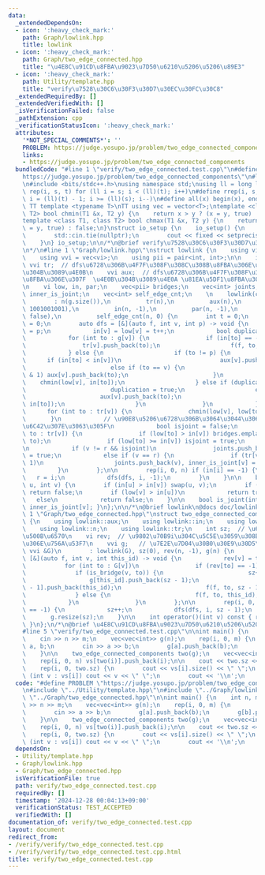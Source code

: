 ```yaml
---
data:
  _extendedDependsOn:
  - icon: ':heavy_check_mark:'
    path: Graph/lowlink.hpp
    title: lowlink
  - icon: ':heavy_check_mark:'
    path: Graph/two_edge_connected.hpp
    title: "\u4E8C\u91CD\u8FBA\u9023\u7D50\u6210\u5206\u5206\u89E3"
  - icon: ':heavy_check_mark:'
    path: Utility/template.hpp
    title: "verify\u7528\u30C6\u30F3\u30D7\u30EC\u30FC\u30C8"
  _extendedRequiredBy: []
  _extendedVerifiedWith: []
  _isVerificationFailed: false
  _pathExtension: cpp
  _verificationStatusIcon: ':heavy_check_mark:'
  attributes:
    '*NOT_SPECIAL_COMMENTS*': ''
    PROBLEM: https://judge.yosupo.jp/problem/two_edge_connected_components
    links:
    - https://judge.yosupo.jp/problem/two_edge_connected_components
  bundledCode: "#line 1 \"verify/two_edge_connected.test.cpp\"\n#define PROBLEM \"\
    https://judge.yosupo.jp/problem/two_edge_connected_components\"\n#line 1 \"Utility/template.hpp\"\
    \n#include <bits/stdc++.h>\nusing namespace std;\nusing ll = long long;\n#define\
    \ rep(i, s, t) for (ll i = s; i < (ll)(t); i++)\n#define rrep(i, s, t) for (ll\
    \ i = (ll)(t) - 1; i >= (ll)(s); i--)\n#define all(x) begin(x), end(x)\n\n#define\
    \ TT template <typename T>\nTT using vec = vector<T>;\ntemplate <class T1, class\
    \ T2> bool chmin(T1 &x, T2 y) {\n    return x > y ? (x = y, true) : false;\n}\n\
    template <class T1, class T2> bool chmax(T1 &x, T2 y) {\n    return x < y ? (x\
    \ = y, true) : false;\n}\nstruct io_setup {\n    io_setup() {\n        ios::sync_with_stdio(false);\n\
    \        std::cin.tie(nullptr);\n        cout << fixed << setprecision(15);\n\
    \    }\n} io_setup;\n\n/*\n@brief verify\u7528\u30C6\u30F3\u30D7\u30EC\u30FC\u30C8\
    \n*/\n#line 1 \"Graph/lowlink.hpp\"\nstruct lowlink {\n    using vi = vec<int>;\n\
    \    using vvi = vec<vi>;\n    using pii = pair<int, int>;\n\n    int n;\n   \
    \ vvi tr;  // dfs\u6728\u306B\u4F7F\u308F\u308C\u308B\u8FBA\u306E\u307F \u4E0A\
    \u304B\u3089\u4E0B\n    vvi aux;  // dfs\u6728\u306B\u4F7F\u308F\u308C\u306A\u3044\
    \u8FBA\u306E\u307F  \u4E0B\u304B\u3089\u4E0A \u81EA\u5DF1\u8FBA\u3082\u30B3\u30B3\
    \n    vi low, in, par;\n    vec<pii> bridges;\n    vec<int> joints;\n    vec<bool>\
    \ inner_is_joint;\n    vec<int> self_edge_cnt;\n    \n    lowlink(const vvi &g)\n\
    \        : n(g.size()),\n          tr(n),\n          aux(n),\n          low(n,\
    \ 1001001001),\n          in(n, -1),\n          par(n, -1),\n          inner_is_joint(n,\
    \ false),\n          self_edge_cnt(n, 0) {\n        int t = 0;\n        int r\
    \ = 0;\n        auto dfs = [&](auto f, int v, int p) -> void {\n            par[v]\
    \ = p;\n            in[v] = low[v] = t++;\n            bool duplication = false;\n\
    \            for (int to : g[v]) {\n                if (in[to] == -1) {\n    \
    \                tr[v].push_back(to);\n                    f(f, to, v);\n    \
    \            } else {\n                    if (to != p) {\n                  \
    \      if (in[to] < in[v])\n                            aux[v].push_back(to);\n\
    \                        else if (to == v) {\n                            if ((++self_edge_cnt[v])\
    \ & 1) aux[v].push_back(to);\n                        }\n                    \
    \    chmin(low[v], in[to]);\n                    } else if (duplication == false)\n\
    \                        duplication = true;\n                    else {\n   \
    \                     aux[v].push_back(to);\n                        chmin(low[v],\
    \ in[to]);\n                    }\n                }\n            }\n\n      \
    \      for (int to : tr[v]) {\n                chmin(low[v], low[to]);\n     \
    \       }\n            // \u90E8\u5206\u6728\u306B\u3064\u3044\u3066\u3001low/in\u304C\
    \u6C42\u307E\u3063\u305F\n            bool isjoint = false;\n            for (int\
    \ to : tr[v]) {\n                if (low[to] > in[v]) bridges.emplace_back(v,\
    \ to);\n                if (low[to] >= in[v]) isjoint = true;\n            }\n\
    \n            if (v != r && isjoint)\n                joints.push_back(v), inner_is_joint[v]\
    \ = true;\n            else if (v == r) {\n                if (tr[v].size() >\
    \ 1)\n                    joints.push_back(v), inner_is_joint[v] = true;\n   \
    \         }\n        };\n\n        rep(i, 0, n) if (in[i] == -1) {\n         \
    \   r = i;\n            dfs(dfs, i, -1);\n        }\n    }\n\n    bool is_bridge(int\
    \ u, int v) {\n        if (in[u] > in[v]) swap(u, v);\n        if (par[v] != u)\
    \ return false;\n        if (low[v] > in[u])\n            return true;\n     \
    \   else\n            return false;\n    }\n\n    bool is_joint(int v) { return\
    \ inner_is_joint[v]; }\n};\n\n/*\n@brief lowlink\n@docs doc/lowlink.md\n*/\n#line\
    \ 1 \"Graph/two_edge_connected.hpp\"\nstruct two_edge_connected_components : lowlink\
    \ {\n    using lowlink::aux;\n    using lowlink::in;\n    using lowlink::low;\n\
    \    using lowlink::n;\n    using lowlink::tr;\n    int sz;  // \u6210\u5206\u306E\
    \u500B\u6570\n    vi rev;  // \u9802\u70B9i\u304C\u5C5E\u3059\u308B\u6210\u5206\
    \u306E\u756A\u53F7\n    vvi g;   // \u7E2E\u7D04\u30B0\u30E9\u30D5\n    two_edge_connected_components(const\
    \ vvi &G)\n        : lowlink(G), sz(0), rev(n, -1), g(n) {\n        auto dfs =\
    \ [&](auto f, int v, int this_id) -> void {\n            rev[v] = this_id;\n \
    \           for (int to : G[v])\n                if (rev[to] == -1) {\n      \
    \              if (is_bridge(v, to)) {\n                        sz++;\n      \
    \                  g[this_id].push_back(sz - 1);\n                        g[sz\
    \ - 1].push_back(this_id);\n                        f(f, to, sz - 1);\n      \
    \              } else {\n                        f(f, to, this_id);\n        \
    \            }\n                }\n        };\n\n        rep(i, 0, n) if (rev[i]\
    \ == -1) {\n            sz++;\n            dfs(dfs, i, sz - 1);\n        }\n \
    \       g.resize(sz);\n    }\n\n    int operator()(int v) const { return rev[v];\
    \ }\n};\n/*\n@brief \u4E8C\u91CD\u8FBA\u9023\u7D50\u6210\u5206\u5206\u89E3\n*/\n\
    #line 5 \"verify/two_edge_connected.test.cpp\"\n\nint main() {\n    int n, m;\n\
    \    cin >> n >> m;\n    vec<vec<int>> g(n);\n    rep(i, 0, m) {\n        int\
    \ a, b;\n        cin >> a >> b;\n        g[a].push_back(b);\n        g[b].push_back(a);\n\
    \    }\n\n    two_edge_connected_components two(g);\n    vec<vec<int>> vs(two.sz);\n\
    \    rep(i, 0, n) vs[two(i)].push_back(i);\n\n    cout << two.sz << '\\n';\n\n\
    \    rep(i, 0, two.sz) {\n        cout << vs[i].size() << \" \";\n        for\
    \ (int v : vs[i]) cout << v << \" \";\n        cout << '\\n';\n    }\n}\n"
  code: "#define PROBLEM \"https://judge.yosupo.jp/problem/two_edge_connected_components\"\
    \n#include \"../Utility/template.hpp\"\n#include \"../Graph/lowlink.hpp\"\n#include\
    \ \"../Graph/two_edge_connected.hpp\"\n\nint main() {\n    int n, m;\n    cin\
    \ >> n >> m;\n    vec<vec<int>> g(n);\n    rep(i, 0, m) {\n        int a, b;\n\
    \        cin >> a >> b;\n        g[a].push_back(b);\n        g[b].push_back(a);\n\
    \    }\n\n    two_edge_connected_components two(g);\n    vec<vec<int>> vs(two.sz);\n\
    \    rep(i, 0, n) vs[two(i)].push_back(i);\n\n    cout << two.sz << '\\n';\n\n\
    \    rep(i, 0, two.sz) {\n        cout << vs[i].size() << \" \";\n        for\
    \ (int v : vs[i]) cout << v << \" \";\n        cout << '\\n';\n    }\n}"
  dependsOn:
  - Utility/template.hpp
  - Graph/lowlink.hpp
  - Graph/two_edge_connected.hpp
  isVerificationFile: true
  path: verify/two_edge_connected.test.cpp
  requiredBy: []
  timestamp: '2024-12-28 00:04:13+09:00'
  verificationStatus: TEST_ACCEPTED
  verifiedWith: []
documentation_of: verify/two_edge_connected.test.cpp
layout: document
redirect_from:
- /verify/verify/two_edge_connected.test.cpp
- /verify/verify/two_edge_connected.test.cpp.html
title: verify/two_edge_connected.test.cpp
---
```

